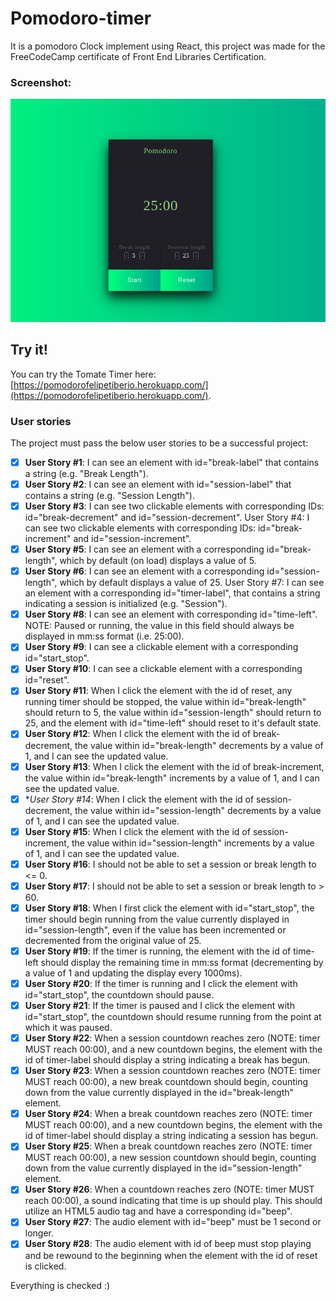 # Pomodoro-timer
It is a pomodoro Clock implement using React, this project was made for the FreeCodeCamp certificate of Front End Libraries Certification.

### Screenshot:
![Screenshot](pomodoro.png)

## Try it!
You can try the Tomate Timer here: [https://pomodorofelipetiberio.herokuapp.com/](https://pomodorofelipetiberio.herokuapp.com/).

### User stories

The project must pass the below user stories to be a successful project:

- [x] **User Story #1**: I can see an element with id="break-label" that contains a string (e.g. "Break Length").
- [x] **User Story #2**: I can see an element with id="session-label" that contains a string (e.g. "Session Length").
- [x] **User Story #3**: I can see two clickable elements with corresponding IDs: id="break-decrement" and id="session-decrement".
User Story #4: I can see two clickable elements with corresponding IDs: id="break-increment" and id="session-increment".
- [x] **User Story #5**: I can see an element with a corresponding id="break-length", which by default (on load) displays a value of 5.
- [x] **User Story #6**: I can see an element with a corresponding id="session-length", which by default displays a value of 25.
User Story #7: I can see an element with a corresponding id="timer-label", that contains a string indicating a session is initialized (e.g. "Session").
- [x] **User Story #8**: I can see an element with corresponding id="time-left". NOTE: Paused or running, the value in this field should always be displayed in mm:ss format (i.e. 25:00).
- [x] **User Story #9**: I can see a clickable element with a corresponding id="start_stop".
- [x] **User Story #10**: I can see a clickable element with a corresponding id="reset".
- [x] **User Story #11**: When I click the element with the id of reset, any running timer should be stopped, the value within id="break-length" should return to 5, the value within id="session-length" should return to 25, and the element with id="time-left" should reset to it's default state.
- [x] **User Story #12**: When I click the element with the id of break-decrement, the value within id="break-length" decrements by a value of 1, and I can see the updated value.
- [x] **User Story #13**: When I click the element with the id of break-increment, the value within id="break-length" increments by a value of 1, and I can see the updated value.
- [x] **User Story #14*: When I click the element with the id of session-decrement, the value within id="session-length" decrements by a value of 1, and I can see the updated value.
- [x] **User Story #15**: When I click the element with the id of session-increment, the value within id="session-length" increments by a value of 1, and I can see the updated value.
- [x] **User Story #16**: I should not be able to set a session or break length to <= 0.
- [x] **User Story #17**: I should not be able to set a session or break length to > 60.
- [x] **User Story #18**: When I first click the element with id="start_stop", the timer should begin running from the value currently displayed in id="session-length", even if the value has been incremented or decremented from the original value of 25.
- [x] **User Story #19**: If the timer is running, the element with the id of time-left should display the remaining time in mm:ss format (decrementing by a value of 1 and updating the display every 1000ms).
- [x] **User Story #20**: If the timer is running and I click the element with id="start_stop", the countdown should pause.
- [x] **User Story #21**: If the timer is paused and I click the element with id="start_stop", the countdown should resume running from the point at which it was paused.
- [x] **User Story #22**: When a session countdown reaches zero (NOTE: timer MUST reach 00:00), and a new countdown begins, the element with the id of timer-label should display a string indicating a break has begun.
- [x] **User Story #23**: When a session countdown reaches zero (NOTE: timer MUST reach 00:00), a new break countdown should begin, counting down from the value currently displayed in the id="break-length" element.
- [x] **User Story #24**: When a break countdown reaches zero (NOTE: timer MUST reach 00:00), and a new countdown begins, the element with the id of timer-label should display a string indicating a session has begun.
- [x] **User Story #25**: When a break countdown reaches zero (NOTE: timer MUST reach 00:00), a new session countdown should begin, counting down from the value currently displayed in the id="session-length" element.
- [x] **User Story #26**: When a countdown reaches zero (NOTE: timer MUST reach 00:00), a sound indicating that time is up should play. This should utilize an HTML5 audio tag and have a corresponding id="beep".
- [x] **User Story #27**: The audio element with id="beep" must be 1 second or longer.
- [x] **User Story #28**: The audio element with id of beep must stop playing and be rewound to the beginning when the element with the id of reset is clicked.

Everything is checked :)